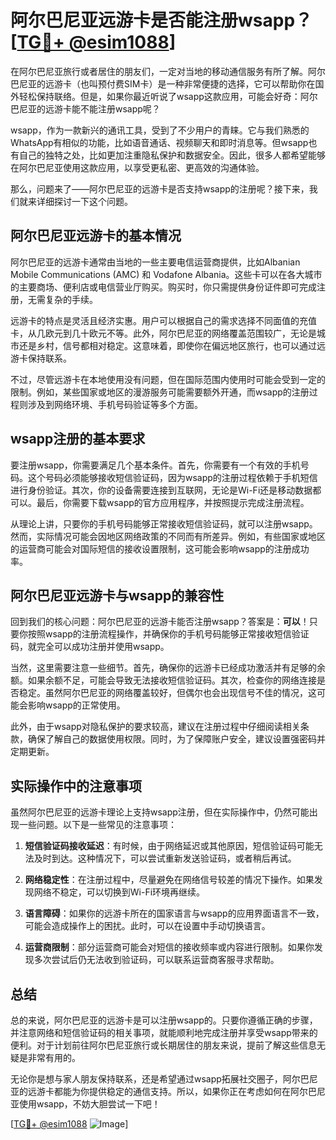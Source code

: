 # 阿尔巴尼亚远游卡是否能注册wsapp？[[TG💪+ @esim1088](https://t.me/s/esim1088)]

在阿尔巴尼亚旅行或者居住的朋友们，一定对当地的移动通信服务有所了解。阿尔巴尼亚的远游卡（也叫预付费SIM卡）是一种非常便捷的选择，它可以帮助你在国外轻松保持联络。但是，如果你最近听说了wsapp这款应用，可能会好奇：阿尔巴尼亚的远游卡能不能注册wsapp呢？

wsapp，作为一款新兴的通讯工具，受到了不少用户的青睐。它与我们熟悉的WhatsApp有相似的功能，比如语音通话、视频聊天和即时消息等。但wsapp也有自己的独特之处，比如更加注重隐私保护和数据安全。因此，很多人都希望能够在阿尔巴尼亚使用这款应用，以享受更私密、更高效的沟通体验。

那么，问题来了——阿尔巴尼亚的远游卡是否支持wsapp的注册呢？接下来，我们就来详细探讨一下这个问题。

## 阿尔巴尼亚远游卡的基本情况

阿尔巴尼亚的远游卡通常由当地的一些主要电信运营商提供，比如Albanian Mobile Communications (AMC) 和 Vodafone Albania。这些卡可以在各大城市的主要商场、便利店或电信营业厅购买。购买时，你只需提供身份证件即可完成注册，无需复杂的手续。

远游卡的特点是灵活且经济实惠。用户可以根据自己的需求选择不同面值的充值卡，从几欧元到几十欧元不等。此外，阿尔巴尼亚的网络覆盖范围较广，无论是城市还是乡村，信号都相对稳定。这意味着，即使你在偏远地区旅行，也可以通过远游卡保持联系。

不过，尽管远游卡在本地使用没有问题，但在国际范围内使用时可能会受到一定的限制。例如，某些国家或地区的漫游服务可能需要额外开通，而wsapp的注册过程则涉及到网络环境、手机号码验证等多个方面。

## wsapp注册的基本要求

要注册wsapp，你需要满足几个基本条件。首先，你需要有一个有效的手机号码。这个号码必须能够接收短信验证码，因为wsapp的注册过程依赖于手机短信进行身份验证。其次，你的设备需要连接到互联网，无论是Wi-Fi还是移动数据都可以。最后，你需要下载wsapp的官方应用程序，并按照提示完成注册流程。

从理论上讲，只要你的手机号码能够正常接收短信验证码，就可以注册wsapp。然而，实际情况可能会因地区网络政策的不同而有所差异。例如，有些国家或地区的运营商可能会对国际短信的接收设置限制，这可能会影响wsapp的注册成功率。

## 阿尔巴尼亚远游卡与wsapp的兼容性

回到我们的核心问题：阿尔巴尼亚的远游卡能否注册wsapp？答案是：**可以**！只要你按照wsapp的注册流程操作，并确保你的手机号码能够正常接收短信验证码，就完全可以成功注册并使用wsapp。

当然，这里需要注意一些细节。首先，确保你的远游卡已经成功激活并有足够的余额。如果余额不足，可能会导致无法接收短信验证码。其次，检查你的网络连接是否稳定。虽然阿尔巴尼亚的网络覆盖较好，但偶尔也会出现信号不佳的情况，这可能会影响wsapp的正常使用。

此外，由于wsapp对隐私保护的要求较高，建议在注册过程中仔细阅读相关条款，确保了解自己的数据使用权限。同时，为了保障账户安全，建议设置强密码并定期更新。

## 实际操作中的注意事项

虽然阿尔巴尼亚的远游卡理论上支持wsapp注册，但在实际操作中，仍然可能出现一些问题。以下是一些常见的注意事项：

1. **短信验证码接收延迟**：有时候，由于网络延迟或其他原因，短信验证码可能无法及时到达。这种情况下，可以尝试重新发送验证码，或者稍后再试。
   
2. **网络稳定性**：在注册过程中，尽量避免在网络信号较差的情况下操作。如果发现网络不稳定，可以切换到Wi-Fi环境再继续。

3. **语言障碍**：如果你的远游卡所在的国家语言与wsapp的应用界面语言不一致，可能会造成操作上的困扰。此时，可以在设置中手动切换语言。

4. **运营商限制**：部分运营商可能会对短信的接收频率或内容进行限制。如果你发现多次尝试后仍无法收到验证码，可以联系运营商客服寻求帮助。

## 总结

总的来说，阿尔巴尼亚的远游卡是可以注册wsapp的。只要你遵循正确的步骤，并注意网络和短信验证码的相关事项，就能顺利地完成注册并享受wsapp带来的便利。对于计划前往阿尔巴尼亚旅行或长期居住的朋友来说，提前了解这些信息无疑是非常有用的。

无论你是想与家人朋友保持联系，还是希望通过wsapp拓展社交圈子，阿尔巴尼亚的远游卡都能为你提供稳定的通信支持。所以，如果你正在考虑如何在阿尔巴尼亚使用wsapp，不妨大胆尝试一下吧！

[[TG💪+ @esim1088](https://t.me/s/esim1088) ![Image](https://i.postimg.cc/4NQfJmqS/Snipaste-2025-05-13-00-14-12.png)]